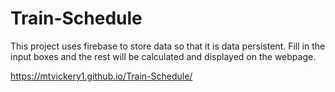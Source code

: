 # Train-Schedule
This project uses firebase to store data so that it is data persistent. 
Fill in the input boxes and the rest will be calculated and displayed on the webpage.

https://mtvickery1.github.io/Train-Schedule/
